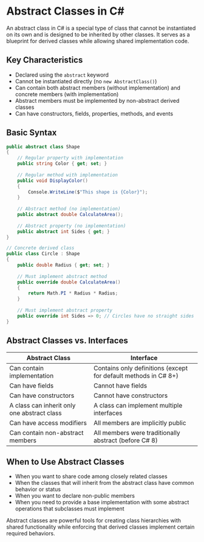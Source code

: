 # Abstract Classes in C#

An abstract class in C# is a special type of class that cannot be instantiated on its own and is designed to be inherited by other classes. It serves as a blueprint for derived classes while allowing shared implementation code.

## Key Characteristics

- Declared using the `abstract` keyword
- Cannot be instantiated directly (no `new AbstractClass()`)
- Can contain both abstract members (without implementation) and concrete members (with implementation)
- Abstract members must be implemented by non-abstract derived classes
- Can have constructors, fields, properties, methods, and events

## Basic Syntax

```csharp
public abstract class Shape
{
    // Regular property with implementation
    public string Color { get; set; }
    
    // Regular method with implementation
    public void DisplayColor()
    {
        Console.WriteLine($"This shape is {Color}");
    }
    
    // Abstract method (no implementation)
    public abstract double CalculateArea();
    
    // Abstract property (no implementation)
    public abstract int Sides { get; }
}

// Concrete derived class
public class Circle : Shape
{
    public double Radius { get; set; }
    
    // Must implement abstract method
    public override double CalculateArea()
    {
        return Math.PI * Radius * Radius;
    }
    
    // Must implement abstract property
    public override int Sides => 0; // Circles have no straight sides
}
```

## Abstract Classes vs. Interfaces

| Abstract Class | Interface |
|----------------|-----------|
| Can contain implementation | Contains only definitions (except for default methods in C# 8+) |
| Can have fields | Cannot have fields |
| Can have constructors | Cannot have constructors |
| A class can inherit only one abstract class | A class can implement multiple interfaces |
| Can have access modifiers | All members are implicitly public |
| Can contain non-abstract members | All members were traditionally abstract (before C# 8) |

## When to Use Abstract Classes

- When you want to share code among closely related classes
- When the classes that will inherit from the abstract class have common behavior or status
- When you want to declare non-public members
- When you need to provide a base implementation with some abstract operations that subclasses must implement

Abstract classes are powerful tools for creating class hierarchies with shared functionality while enforcing that derived classes implement certain required behaviors.